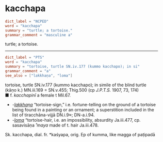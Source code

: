 # kacchapa

``` toml
dict_label = "NCPED"
word = "kacchapa"
summary = "turtle; a tortoise."
grammar_comment = "masculine a"
```

turtle; a tortoise.

--------------------

``` toml
dict_label = "PTS"
word = "kacchapa"
summary = "tortoise, turtle SN.iv.177 (kummo kacchapo); in si"
grammar_comment = "a"
see_also = ["lakkhaṇa", "loma"]
```

tortoise, turtle SN.iv.177 (kummo kacchapo); in simile of the blind turtle (kāṇo k.) MN.iii.169 = SN.v.455; Thig.500 (cp *J.P.T.S.* 1907, 73, 174)  
■ f. *kacchapinī* a female t Mil.67.

* *\-[lakkhaṇa](lakkhaṇa.md)* “tortoise\-sign,” i.e. fortune\-telling on the ground of a tortoise being found in a painting or an ornament; a superstition included in the list of tiracchāna\-vijjā DN.i.9≈; DN\-a.i.94.
* *\-[loma](loma.md)* “tortoise\-hair, i.e. an impossibility, absurdity Ja.iii.477, cp. sasavisāṇa *˚maya* made of t. hair Ja.iii.478.

Sk. kacchapa, dial. fr. \*kaśyapa, orig. Ep of kumma, like magga of paṭipadā

